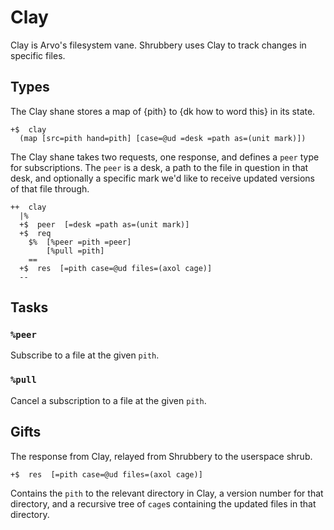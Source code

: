 # Clay

Clay is Arvo's filesystem vane. Shrubbery uses Clay to track changes in specific files.

## Types

The Clay shane stores a map of {pith} to {dk how to word this} in its state.

```
+$  clay
  (map [src=pith hand=pith] [case=@ud =desk =path as=(unit mark)])
```

The Clay shane takes two requests, one response, and defines a `peer` type for subscriptions. The `peer` is a desk, a path to the file in question in that desk, and optionally a specific mark we'd like to receive updated versions of that file through.

```
++  clay
  |%
  +$  peer  [=desk =path as=(unit mark)]
  +$  req
    $%  [%peer =pith =peer]
        [%pull =pith]
    ==
  +$  res  [=pith case=@ud files=(axol cage)]
  --
```

## Tasks

### `%peer`

Subscribe to a file at the given `pith`.

### `%pull`

Cancel a subscription to a file at the given `pith`.

## Gifts

The response from Clay, relayed from Shrubbery to the userspace shrub.

```
+$  res  [=pith case=@ud files=(axol cage)]
```

Contains the `pith` to the relevant directory in Clay, a version number for that directory, and a recursive tree of `cage`s containing the updated files in that directory.
